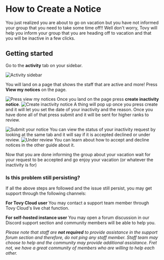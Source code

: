 # How to Create a Notice
You just realized you are about to go on vacation but you have not informed your group that you need to take some time off!! Well don't worry, Tovy will help you inform your group that you are heading off to vacation and that you will be inactive in a few clicks.
## Getting started

Go to the **activity** tab on your sidebar.

![Activity sidebar](https://images.grplaza.org/staff/07059962b8c3f81d803ba36234906676.png)

You will land on a page that shows the staff that are active and more!
Press **View my notices** on the page.
 
![Press view my notices](https://images.grplaza.org/staff/96f04ff3a06da1ac7126ece95278bbf0.png)
 Once you land on the page press **create inactivity notice**.
 ![Create inactivity notice](https://images.grplaza.org/staff/88ad8a49799bb2c8b5568fa92982779f.png)
A thing will pop up once you press create and it will let you set the date of your inactivity and the reason. Once you have done all of that press submit and it will be sent for higher ranks to review.

![Submit your notice](https://images.grplaza.org/staff/11c46fb88dab16754d531aa8c7f92391.png)
You can view the status of your inactivity request by looking at the same tab and it will say if it is accepted declined or under review.
![Under review](https://images.grplaza.org/staff/0b8e88233a204618af8a497a41441415.png) You can learn about how to accept and decline notices in the other guide about it.

Now that you are done informing the group about your vacation wait for your request to be accepted and go enjoy your vacation (or whatever the inactivity is for)
### Is this problem still persisting?
If all the above steps are followed and the issue still persist, you may get support through the following channels:

 **For Tovy Cloud user** You may contact a support team member through Tovy Cloud's live chat function.
 
  **For self-hosted instance user** You may open a forum discussion in our Discord support section and community members will be able to help you. 
 
 _Please note that staff are **not required** to provide assistance in the support forum section and therefore, do not ping any staff member. Staff team may choose to help and the community may provide additional assistance. Fret not, we have a great community of members who are willing to help each other._
